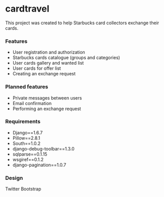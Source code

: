 # cardtravel
This project was created to help Starbucks card collectors exchange their cards.

<h3>Features</h3>
<ul>
<li>User registration and authorization</li>
<li>Starbucks cards catalogue (groups and categories)</li>
<li>User cards gallery and wanted list</li>
<li>User cards for offer list</li>
<li>Creating an exchange request</li>
</ul>

<h3>Planned features</h3>
<ul>
<li>Private messages between users</li>
<li>Email confirmation</li>
<li>Performing an exchange request</li>
</ul>

<h3>Requirements</h3>
<ul>
<li>Django==1.6.7</li>
<li>Pillow==2.8.1</li>
<li>South==1.0.2</li>
<li>django-debug-toolbar==1.3.0</li>
<li>sqlparse==0.1.15</li>
<li>wsgiref==0.1.2</li>
<li>django-pagination==1.0.7</li>
</ul>

<h3>Design</h3>
Twitter Bootstrap 
